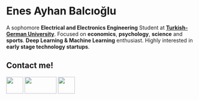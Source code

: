 
# Enes Ayhan Balcıoğlu
A sophomore **Electrical and Electronics Engineering** Student at [**Turkish-German University**](http://www.tau.edu.tr/de). Focused on **economics**, **psychology**, **science** and **sports**. **Deep Learning & Machine Learning** enthusiast. Highly interested in **early stage technology startups**.

## Contact me!

[<img src="https://cdn-icons-png.flaticon.com/512/174/174857.png" width="45" height="45" >](https://www.linkedin.com/in/enesbalcioglu/) [<img src="https://logos-world.net/wp-content/uploads/2021/02/Outlook-Emblem.png" width="85" height="45" >](mailto:balciogluenes@hotmail.com) [<img src="https://cdn-icons-png.flaticon.com/512/281/281769.png" width="45" height="45" >](mailto:balciogluenes1@gmail.com) 


